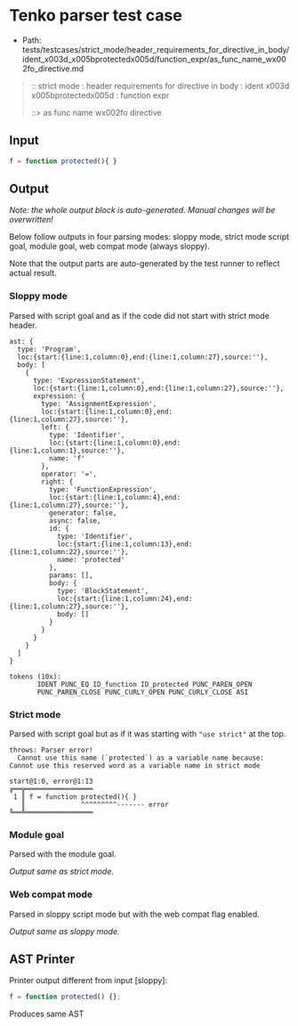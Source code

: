# Tenko parser test case

- Path: tests/testcases/strict_mode/header_requirements_for_directive_in_body/ident_x003d_x005bprotectedx005d/function_expr/as_func_name_wx002fo_directive.md

> :: strict mode : header requirements for directive in body : ident x003d x005bprotectedx005d : function expr
>
> ::> as func name wx002fo directive

## Input

`````js
f = function protected(){ }
`````

## Output

_Note: the whole output block is auto-generated. Manual changes will be overwritten!_

Below follow outputs in four parsing modes: sloppy mode, strict mode script goal, module goal, web compat mode (always sloppy).

Note that the output parts are auto-generated by the test runner to reflect actual result.

### Sloppy mode

Parsed with script goal and as if the code did not start with strict mode header.

`````
ast: {
  type: 'Program',
  loc:{start:{line:1,column:0},end:{line:1,column:27},source:''},
  body: [
    {
      type: 'ExpressionStatement',
      loc:{start:{line:1,column:0},end:{line:1,column:27},source:''},
      expression: {
        type: 'AssignmentExpression',
        loc:{start:{line:1,column:0},end:{line:1,column:27},source:''},
        left: {
          type: 'Identifier',
          loc:{start:{line:1,column:0},end:{line:1,column:1},source:''},
          name: 'f'
        },
        operator: '=',
        right: {
          type: 'FunctionExpression',
          loc:{start:{line:1,column:4},end:{line:1,column:27},source:''},
          generator: false,
          async: false,
          id: {
            type: 'Identifier',
            loc:{start:{line:1,column:13},end:{line:1,column:22},source:''},
            name: 'protected'
          },
          params: [],
          body: {
            type: 'BlockStatement',
            loc:{start:{line:1,column:24},end:{line:1,column:27},source:''},
            body: []
          }
        }
      }
    }
  ]
}

tokens (10x):
       IDENT PUNC_EQ ID_function ID_protected PUNC_PAREN_OPEN
       PUNC_PAREN_CLOSE PUNC_CURLY_OPEN PUNC_CURLY_CLOSE ASI
`````

### Strict mode

Parsed with script goal but as if it was starting with `"use strict"` at the top.

`````
throws: Parser error!
  Cannot use this name (`protected`) as a variable name because: Cannot use this reserved word as a variable name in strict mode

start@1:0, error@1:13
╔══╦═════════════════
 1 ║ f = function protected(){ }
   ║              ^^^^^^^^^------- error
╚══╩═════════════════

`````


### Module goal

Parsed with the module goal.

_Output same as strict mode._

### Web compat mode

Parsed in sloppy script mode but with the web compat flag enabled.

_Output same as sloppy mode._

## AST Printer

Printer output different from input [sloppy]:

````js
f = function protected() {};
````

Produces same AST

